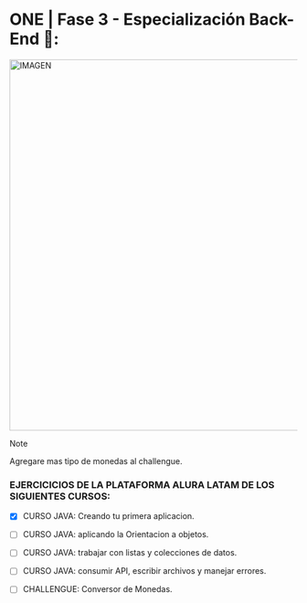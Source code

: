 # ONE | Fase 3 - Especialización Back-End 🦁:
<img width="650" alt="IMAGEN" src="https://github.com/RodrigoCG1281/java-exercises-practice/assets/94139064/2105ee26-3dc8-45cc-a05a-72e3edf4e6c2">

> [!NOTE]
> Agregare mas tipo de monedas al challengue.

### EJERCICICIOS DE LA PLATAFORMA ALURA LATAM DE LOS SIGUIENTES CURSOS:

- [x] CURSO JAVA: Creando tu primera aplicacion.
- [ ] CURSO JAVA: aplicando la Orientacion a objetos.
- [ ] CURSO JAVA: trabajar con listas y colecciones de datos.
- [ ] CURSO JAVA: consumir API, escribir archivos y manejar errores.
- [ ] CHALLENGUE: Conversor de Monedas.

